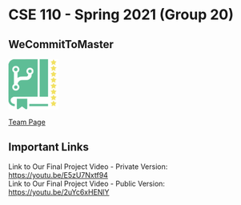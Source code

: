 
# CSE 110 - Spring 2021 (Group 20)

## WeCommitToMaster

<img src ="admin/branding/Logo%20(Transparent).png" alt="Logo text" width="100" height="100"/>

[Team Page](admin/team.md)

## Important Links
Link to Our Final Project Video - Private Version: https://youtu.be/E5zU7Nxtf94 </br>
Link to Our Final Project Video - Public Version: https://youtu.be/2uYc6xHENlY
